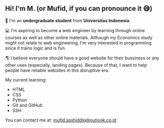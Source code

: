 <h2>Hi! I'm <b>M</b>. (or <b>Mufid</b>, if you can pronounce it 😅)</h2>

<p>&#128215 I'm an <b>undergraduate student</b> from <b>Universitas Indonesia</b>.</p>

<p>&#128187 I'm aspiring to become a web engineer by learning through online courses as well as other online materials.
Although my Economics study might not relate to web engineering, I'm very interested in programming since it trains logic and is fun.</p>

<p>&#127758 I believe everyone should have a good website for their bussiness or any other uses (especially, landing pages).
Because of that, I want to help people have reliable websites in this disruptive era.</p>

My current learning:
- HTML
- CSS
- Python
- Git and GitHub
- SSH

You can contact me at:
mufid.asshiddiq@outlook.co.id
<!---
mufidasshiddiq/mufidasshiddiq is a ✨ special ✨ repository because its `README.md` (this file) appears on your GitHub profile.
You can click the Preview link to take a look at your changes.
--->

<!--- 
- 👋 Hi, I’m @mufidasshiddiq
- 👀 I’m interested in ...
- 🌱 I’m currently learning ...
- 💞️ I’m looking to collaborate on ...
- 📫 How to reach me ...
--->
